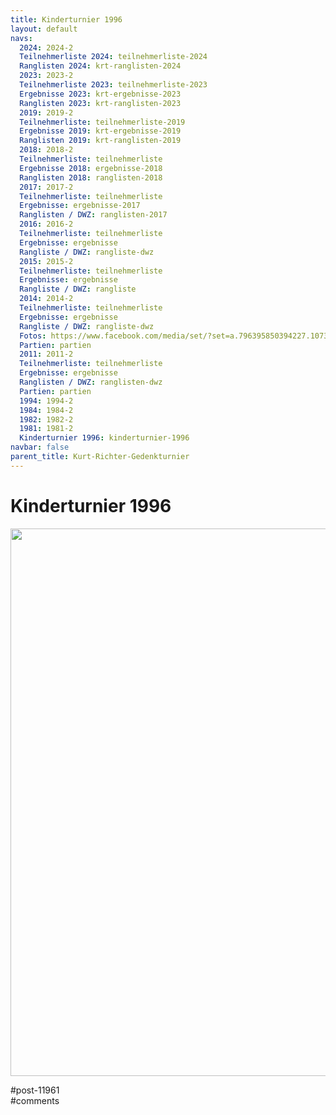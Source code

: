 ```yaml
---
title: Kinderturnier 1996 
layout: default
navs:
  2024: 2024-2
  Teilnehmerliste 2024: teilnehmerliste-2024
  Ranglisten 2024: krt-ranglisten-2024
  2023: 2023-2
  Teilnehmerliste 2023: teilnehmerliste-2023
  Ergebnisse 2023: krt-ergebnisse-2023
  Ranglisten 2023: krt-ranglisten-2023
  2019: 2019-2
  Teilnehmerliste: teilnehmerliste-2019
  Ergebnisse 2019: krt-ergebnisse-2019
  Ranglisten 2019: krt-ranglisten-2019
  2018: 2018-2
  Teilnehmerliste: teilnehmerliste
  Ergebnisse 2018: ergebnisse-2018
  Ranglisten 2018: ranglisten-2018
  2017: 2017-2
  Teilnehmerliste: teilnehmerliste
  Ergebnisse: ergebnisse-2017
  Ranglisten / DWZ: ranglisten-2017
  2016: 2016-2
  Teilnehmerliste: teilnehmerliste
  Ergebnisse: ergebnisse
  Rangliste / DWZ: rangliste-dwz
  2015: 2015-2
  Teilnehmerliste: teilnehmerliste
  Ergebnisse: ergebnisse
  Rangliste / DWZ: rangliste
  2014: 2014-2
  Teilnehmerliste: teilnehmerliste
  Ergebnisse: ergebnisse
  Rangliste / DWZ: rangliste-dwz
  Fotos: https://www.facebook.com/media/set/?set=a.796395850394227.1073741841.214119148621903&type=1
  Partien: partien
  2011: 2011-2
  Teilnehmerliste: teilnehmerliste
  Ergebnisse: ergebnisse
  Ranglisten / DWZ: ranglisten-dwz
  Partien: partien
  1994: 1994-2
  1984: 1984-2
  1982: 1982-2
  1981: 1981-2
  Kinderturnier 1996: kinderturnier-1996
navbar: false
parent_title: Kurt-Richter-Gedenkturnier
---
```

<div class="post-11961 page type-page status-publish hentry" id="post-11961">
<h1 class="entry-title">Kinderturnier 1996</h1>
<div class="entry-content">
<p><a href="https://www.narva-schach.de/wordpress/wp-content/uploads/2023/12/20231029_115237-scaled.jpg"><img alt="" class="aligncenter size-large wp-image-11962" decoding="async" height="876" sizes="(max-width: 640px) 100vw, 640px" src="https://www.narva-schach.de/wordpress/wp-content/uploads/2023/12/20231029_115237-748x1024.jpg" srcset="https://www.narva-schach.de/wordpress/wp-content/uploads/2023/12/20231029_115237-748x1024.jpg 748w, https://www.narva-schach.de/wordpress/wp-content/uploads/2023/12/20231029_115237-219x300.jpg 219w, https://www.narva-schach.de/wordpress/wp-content/uploads/2023/12/20231029_115237-768x1052.jpg 768w, https://www.narva-schach.de/wordpress/wp-content/uploads/2023/12/20231029_115237-1122x1536.jpg 1122w, https://www.narva-schach.de/wordpress/wp-content/uploads/2023/12/20231029_115237-1495x2048.jpg 1495w, https://www.narva-schach.de/wordpress/wp-content/uploads/2023/12/20231029_115237-scaled.jpg 1869w" width="640"/></a></p>
</div><!-- .entry-content -->
</div> #post-11961 
<div id="comments">
</div> #comments 
